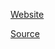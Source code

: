 
[Website](stefanwerw.github.io)

[Source](https://github.com/StefanWerW/stefanwerw.github.io/tree/source)
